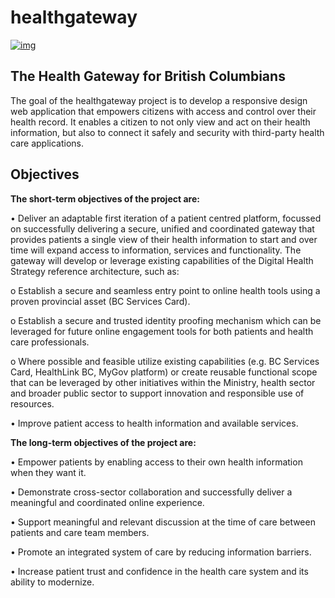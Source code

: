 # healthgateway

[![img](https://img.shields.io/badge/Lifecycle-Maturing-007EC6)](https://github.com/bcgov/repomountie/blob/master/doc/lifecycle-badges.md)

## The Health Gateway for British Columbians
The goal of the healthgateway project is to develop a responsive design web application that empowers citizens with access and control over their health record. It enables a citizen to not only view and act on their health information, but also to connect it safely and security with third-party health care applications. 

## Objectives
**The short-term objectives of the project are:**

•	Deliver an adaptable first iteration of a patient centred platform, focussed on successfully delivering a secure, unified and coordinated gateway that provides patients a single view of their health information to start and over time will expand access to information, services and functionality. The gateway will develop or leverage existing capabilities of the Digital Health Strategy reference architecture, such as: 

  o	Establish a secure and seamless entry point to online health tools using a proven provincial asset (BC Services Card). 

  o	Establish a secure and trusted identity proofing mechanism which can be leveraged for future online engagement tools for both patients   and health care professionals.

  o	Where possible and feasible utilize existing capabilities (e.g. BC Services Card, HealthLink BC, MyGov platform) or create reusable       functional scope that can be leveraged by other initiatives within the Ministry, health sector and broader public sector to support         innovation and responsible use of resources.
  
•	Improve patient access to health information and available services.

**The long-term objectives of the project are:**

•	Empower patients by enabling access to their own health information when they want it.

•	Demonstrate cross-sector collaboration and successfully deliver a meaningful and coordinated online experience.

•	Support meaningful and relevant discussion at the time of care between patients and care team members. 

•	Promote an integrated system of care by reducing information barriers.

•	Increase patient trust and confidence in the health care system and its ability to modernize.



